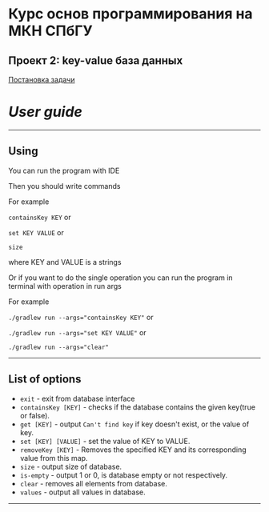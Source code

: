 # Курс основ программирования на МКН СПбГУ
## Проект 2: key-value база данных

[Постановка задачи](./TASK.md)

# *User guide*  

---

## Using

You can run the program with IDE

Then you should write commands

For example

```containsKey KEY``` or

```set KEY VALUE``` or

```size```

where KEY and VALUE is a strings

Or if you want to do the single operation you can run the program in terminal with operation in run args

For example

```./gradlew run --args="containsKey KEY"``` or

```./gradlew run --args="set KEY VALUE"``` or 

```./gradlew run --args="clear"```

---

## List of options

+ ```exit``` - exit from database interface
+ ```containsKey [KEY]``` - checks if the database contains the given key(true or false).
+ ```get [KEY]``` - output ```Can't find key``` if key doesn't exist, or the value of key.
+ ```set [KEY] [VALUE]``` - set the value of KEY to VALUE.
+ ```removeKey [KEY]``` - Removes the specified KEY and its corresponding value from this map.
+ ```size``` - output size of database.
+ ```is-empty``` - output 1 or 0, is database empty or not respectively.
+ ```clear``` - removes all elements from database.
+ ```values``` - output all values in database.
---
